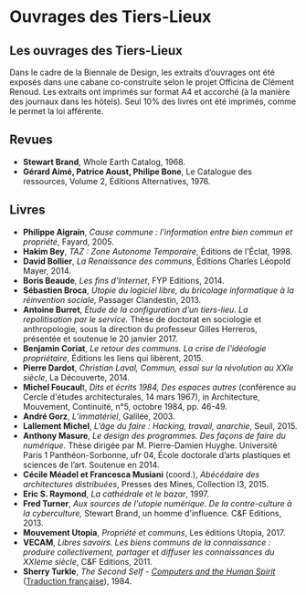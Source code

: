 # Ouvrages des Tiers-Lieux

## Les ouvrages des Tiers-Lieux

Dans le cadre de la Biennale de Design, les extraits d’ouvrages ont été exposés dans une cabane co-construite selon le projet Officina de Clément Renoud. Les extraits ont imprimés sur format A4 et accorché \(à la manière des journaux dans les hôtels\). Seul 10% des livres ont été imprimés, comme le permet la loi afférente.

## **Revues**

* **Stewart Brand**, Whole Earth Catalog, 1968.
* **Gérard Aimé, Patrice Aoust, Philipe Bone**, Le Catalogue des ressources, Volume 2, Éditions Alternatives, 1976.

## **Livres**

* **Philippe Aigrain**, _Cause commune : l'information entre bien commun et propriété_, Fayard, 2005.
* **Hakim Bey**, _TAZ : Zone Autonome Temporaire_, Éditions de l'Éclat, 1998.
* **David Bollier**, _La Renaissance des communs_, Éditions Charles Léopold Mayer, 2014.
* **Boris Beaude**, _Les fins d'Internet_, FYP Editions, 2014.
* **Sébastien Broca**, _Utopie du logiciel libre, du bricolage informatique à la réinvention sociale,_ Passager Clandestin, 2013.
* **Antoine Burret**, _Étude de la configuration d’un tiers-lieu. La repolitisation par le service._ Thèse de doctorat en sociologie et anthropologie, sous la direction du professeur Gilles Herreros, présentée et soutenue le 20 janvier 2017.
* **Benjamin Coriat**, _Le retour des communs. La crise de l'idéologie propriétaire_, Éditions les liens qui libèrent, 2015.
* **Pierre Dardot**, _Christian Laval, Commun, essai sur la révolution au XXIe siècle_, La Découverte, 2014.
* **Michel Foucaul**t, _Dits et écrits 1984, Des espaces autres_ \(conférence au Cercle d'études architecturales, 14 mars 1967\), in Architecture, Mouvement, Continuité, n°5, octobre 1984, pp. 46-49.
* **André Gorz**, _L’immatériel_, Galilée, 2003.
* **Lallement Michel**, _L’âge du faire : Hacking, travail, anarchie_, Seuil, 2015.
* **Anthony Masure**, _Le design des programmes. Des façons de faire du numérique_. Thèse dirigée par M. Pierre-Damien Huyghe. Université Paris 1 Panthéon-Sorbonne, ufr 04, École doctorale d’arts plastiques et sciences de l’art. Soutenue en 2014.
* **Cécile Méadel et Francesca Musiani** \(coord.\), _Abécédaire des architectures distribuées_, Presses des Mines, Collection I3, 2015.
* **Eric S. Raymond**, _La cathédrale et le bazar_, 1997.
* **Fred Turner**, _Aux sources de l'utopie numérique. De la contre-culture à la cyberculture,_ Stewart Brand, un homme d'influence. C&F Editions, 2013.
* **Mouvement Utopia**, _Propriété et communs_, Les éditions Utopia, 2017.
* **VECAM**, _Libres savoirs. Les biens communs de la connaissance : produire collectivement, partager et diffuser les connaissances du XXIème siècle_, C&F Editions, 2011.
* **Sherry Turkle**, _The Second Self -_ [_Computers and the Human Spirit_](https://monoskop.org/images/5/55/Turkle_Sherry_The_Second_Self_Computers_and_the_Human_Spirit_20th_ed.pdf) \([Traduction française](http://www.jeanlucmichel.com/Distanciation/Turkle.html)\), 1984.


